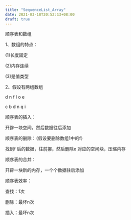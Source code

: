 ```yaml
---
title: "SequenceList_Array"
date: 2021-03-18T20:52:13+08:00
draft: true
---
```


顺序表和数组

1、数组的特点：

(1)长度固定

(2)内存连续

(3)是值类型

2、假设有两组数组

d n f l o e 

c b d n q  i

顺序表的插入：

开辟一块空间，然后数据往后添加

顺序表的删除：（假设要删除数组1中的f）

找到f 后的数据，往前挪，然后删除e 对应的空间块，压缩内存

顺序表的合并：

开辟一块新的内存，一个个数据往后添加

顺序表效率：

查找：1次

删除：最坏n次

插入：最坏n次



